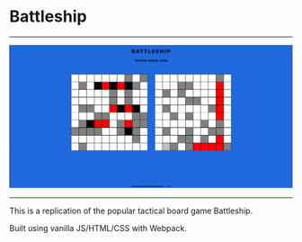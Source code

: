 
# Battleship

---

![Image of Battleship game in-progress](./src/res/md/battleship-screenshot.png)

---
This is a replication of the popular tactical board game Battleship. 

Built using vanilla JS/HTML/CSS with Webpack.
